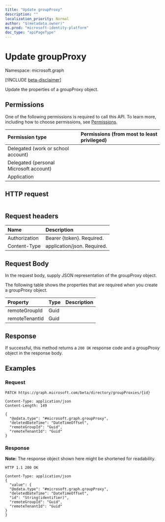 ```yaml
---
title: "Update groupProxy"
description: ""
localization_priority: Normal
author: "$(metadata.owner)"
ms.prod: "microsoft-identity-platform"
doc_type: "apiPageType"
---
```


# Update groupProxy

Namespace: microsoft.graph

[!INCLUDE [beta-disclaimer](../../includes/beta-disclaimer.md)]

Update the properties of a groupProxy object.

## Permissions

One of the following permissions is required to call this API. To learn more, including how to choose permissions, see [Permissions](/graph/permissions-reference).

| Permission type                        | Permissions (from most to least privileged) |
| :------------------------------------- | :------------------------------------------ |
| Delegated (work or school account)     |                                             |
| Delegated (personal Microsoft account) |                                             |
| Application                            |                                             |

## HTTP request

<!-- {
  "blockType": "ignored"
}
-->

```http

```

## Request headers

| Name          | Description                 |
| :------------ | :-------------------------- |
| Authorization | Bearer {token}. Required.   |
| Content-Type  | application/json. Required. |

## Request Body

In the request body, supply JSON representation of the groupProxy object.

<!-- Actions and Functions -->

<!-- CRUD Methods -->

The following table shows the properties that are required when you create a groupProxy object.

| Property       | Type | Description |
| :------------- | :--- | :---------- |
| remoteGroupId  | Guid |             |
| remoteTenantId | Guid |             |

## Response

If successful, this method returns a `200 OK` response code and a groupProxy object in the response body.

## Examples

### Request

<!-- {
  "blockType": "request",
  "name": "update_groupproxy"
}
-->

```http
PATCH https://graph.microsoft.com/beta/directory/groupProxies/{id}

Content-Type: application/json
Content-Length: 149

{
  "@odata.type": "#microsoft.graph.groupProxy",
  "deletedDateTime": "DateTimeOffset",
  "remoteGroupId": "Guid",
  "remoteTenantId": "Guid"
}

```

### Response

**Note:** The response object shown here might be shortened for readability.

<!-- {
  "blockType": "response",
  "truncated": true,
  "@odata.type": "Microsoft.DirectoryServices.groupProxy"
}
-->

```http
HTTP 1.1 200 OK

Content-Type: application/json
{
  "value": {
  "@odata.type": "#microsoft.graph.groupProxy",
  "deletedDateTime": "DateTimeOffset",
  "id": "String(identifier)",
  "remoteGroupId": "Guid",
  "remoteTenantId": "Guid"
}
}

```
